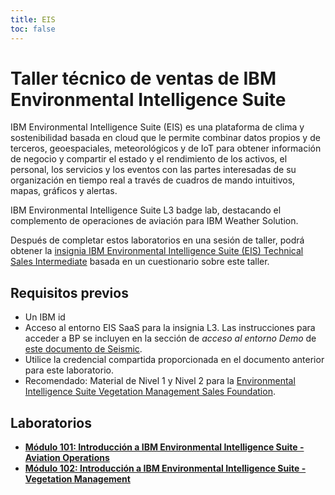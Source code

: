 ```yaml
---
title: EIS
toc: false
---
```

# Taller técnico de ventas de IBM Environmental Intelligence Suite

IBM Environmental Intelligence Suite (EIS) es una plataforma de clima y sostenibilidad basada en cloud que le permite combinar datos propios y de terceros, geoespaciales, meteorológicos y de IoT para obtener información de negocio y compartir el estado y el rendimiento de los activos, el personal, los servicios y los eventos con las partes interesadas de su organización en tiempo real a través de cuadros de mando intuitivos, mapas, gráficos y alertas.

IBM Environmental Intelligence Suite L3 badge lab, destacando el complemento de operaciones de aviación para IBM Weather Solution.

Después de completar estos laboratorios en una sesión de taller, podrá obtener la [insignia IBM Environmental Intelligence Suite (EIS) Technical Sales Intermediate](https://www.credly.com/org/ibm/badge/ibm-environmental-intelligence-suite-technical-sales-intermediate) basada en un cuestionario sobre este taller.

## Requisitos previos

*  Un IBM id 
*  Acceso al entorno EIS SaaS para la insignia L3. Las instrucciones para acceder a BP se incluyen en la sección de *acceso al entorno Demo* de [este documento de Seismic](https://ibm.seismic.com/Link/Content/DC3WCfCq2qCD9GWVQbpJC2TWdPXj).
*  Utilice la credencial compartida proporcionada en el documento anterior para este laboratorio.
*  Recomendado: Material de Nivel 1 y Nivel 2 para la [Environmental Intelligence Suite Vegetation Management Sales Foundation](https://www.credly.com/org/ibm/badge/ibm-environmental-intelligence-suite-vegetation-management-sales-foundation).

## Laboratorios

*   **[Módulo 101: Introducción a IBM Environmental Intelligence Suite - Aviation Operations](/eis/101)**
*   **[Módulo 102: Introducción a IBM Environmental Intelligence Suite - Vegetation Management](/eis/102)**
